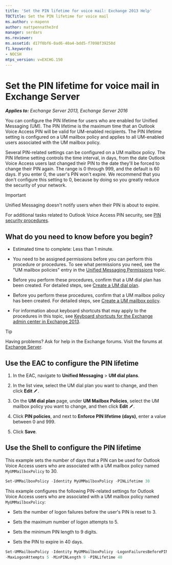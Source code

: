 ```yaml
---
title: 'Set the PIN lifetime for voice mail: Exchange 2013 Help'
TOCTitle: Set the PIN lifetime for voice mail
ms.author: v-mapenn
author: mattpennathe3rd
manager: serdars
ms.reviewer:
ms.assetid: d17f0bf6-0ad6-40a4-bdd5-f7098f39250d
f1.keywords:
- NOCSH
mtps_version: v=EXCHG.150
---
```


# Set the PIN lifetime for voice mail in Exchange Server

_**Applies to:** Exchange Server 2013, Exchange Server 2016_

You can configure the PIN lifetime for users who are enabled for Unified Messaging (UM). The PIN lifetime is the maximum time that an Outlook Voice Access PIN will be valid for UM-enabled recipients. The PIN lifetime setting is configured on a UM mailbox policy and applies to all UM-enabled users associated with the UM mailbox policy.

Several PIN-related settings can be configured on a UM mailbox policy. The PIN lifetime setting controls the time interval, in days, from the date Outlook Voice Access users last changed their PIN to the date they'll be forced to change their PIN again. The range is 0 through 999, and the default is 60 days. If you enter 0, the user's PIN won't expire. We recommend that you don't configure this setting to 0, because by doing so you greatly reduce the security of your network.

> [!IMPORTANT]
> Unified Messaging doesn't notify users when their PIN is about to expire.

For additional tasks related to Outlook Voice Access PIN security, see [PIN security procedures](pin-security-procedures-exchange-2013-help.md).

## What do you need to know before you begin?

- Estimated time to complete: Less than 1 minute.

- You need to be assigned permissions before you can perform this procedure or procedures. To see what permissions you need, see the "UM mailbox policies" entry in the [Unified Messaging Permissions](https://technet.microsoft.com/library/d326c3bc-8f33-434a-bf02-a83cc26a5498.aspx) topic.

- Before you perform these procedures, confirm that a UM dial plan has been created. For detailed steps, see [Create a UM dial plan](create-um-dial-plan-exchange-2013-help.md).

- Before you perform these procedures, confirm that a UM mailbox policy has been created. For detailed steps, see [Create a UM mailbox policy](create-um-mailbox-policy-exchange-2013-help.md).

- For information about keyboard shortcuts that may apply to the procedures in this topic, see [Keyboard shortcuts for the Exchange admin center in Exchange 2013](keyboard-shortcuts-in-the-exchange-admin-center-2013-help.md).

> [!TIP]
> Having problems? Ask for help in the Exchange forums. Visit the forums at [Exchange Server](https://go.microsoft.com/fwlink/p/?linkId=60612).

## Use the EAC to configure the PIN lifetime

1. In the EAC, navigate to **Unified Messaging** \> **UM dial plans**.

2. In the list view, select the UM dial plan you want to change, and then click **Edit** ![Edit icon](images/ITPro_EAC_EditIcon.gif).

3. On the **UM dial plan** page, under **UM Mailbox Policies**, select the UM mailbox policy you want to change, and then click **Edit** ![Edit icon](images/ITPro_EAC_EditIcon.gif).

4. Click **PIN policies**, and next to **Enforce PIN lifetime (days)**, enter a value between 0 and 999.

5. Click **Save**.

## Use the Shell to configure the PIN lifetime

This example sets the number of days that a PIN can be used for Outlook Voice Access users who are associated with a UM mailbox policy named `MyUMMailboxPolicy` to 30.

```powershell
Set-UMMailboxPolicy -Identity MyUMMailboxPolicy -PINLifetime 30
```

This example configures the following PIN-related settings for Outlook Voice Access users who are associated with a UM mailbox policy named `MyUMMailboxPolicy`:

- Sets the number of logon failures before the user's PIN is reset to 3.

- Sets the maximum number of logon attempts to 5.

- Sets the minimum PIN length to 9 digits.

- Sets the PIN to expire in 40 days.

```powershell
Set-UMMailboxPolicy -Identity MyUMMailboxPolicy -LogonFailuresBeforePINReset 3
-MaxLogonAttempts 5 -MinPINLength 9 -PINLifetime 40
```
